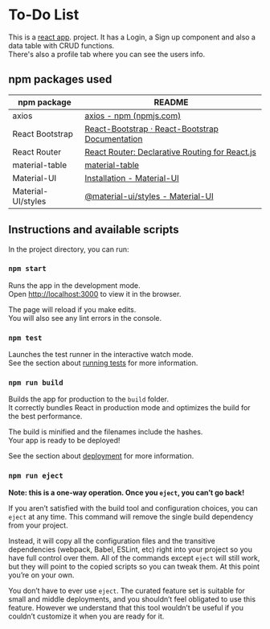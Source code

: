 # To-Do List
This is a [react app](https://github.com/facebook/create-react-app). project. 
It has a Login, a Sign up component and also a data table with CRUD functions.  
There's also a profile tab where you can see the users info. 

## npm packages used
| npm package| README |
| ------ | ------ |
| axios| [axios - npm (npmjs.com)](https://www.npmjs.com/package/axios) |
| React Bootstrap| [React-Bootstrap · React-Bootstrap Documentation](https://react-bootstrap.netlify.app/getting-started/introduction) |
| React Router | [React Router: Declarative Routing for React.js](https://reactrouter.com/web/guides/quick-start) |
| material-table| [material-table](https://material-table.com/#/docs/install) |
| Material-UI| [Installation - Material-UI](https://material-ui.com/getting-started/installation/) |
| Material-UI/styles | [@material-ui/styles - Material-UI](https://material-ui.com/styles/basics/#material-ui-styles) |

## Instructions and available scripts

In the project directory, you can run:

### `npm start`

Runs the app in the development mode.\
Open [http://localhost:3000](http://localhost:3000) to view it in the browser.

The page will reload if you make edits.\
You will also see any lint errors in the console.

### `npm test`

Launches the test runner in the interactive watch mode.\
See the section about [running tests](https://facebook.github.io/create-react-app/docs/running-tests) for more information.

### `npm run build`

Builds the app for production to the `build` folder.\
It correctly bundles React in production mode and optimizes the build for the best performance.

The build is minified and the filenames include the hashes.\
Your app is ready to be deployed!

See the section about [deployment](https://facebook.github.io/create-react-app/docs/deployment) for more information.

### `npm run eject`

**Note: this is a one-way operation. Once you `eject`, you can’t go back!**

If you aren’t satisfied with the build tool and configuration choices, you can `eject` at any time. This command will remove the single build dependency from your project.

Instead, it will copy all the configuration files and the transitive dependencies (webpack, Babel, ESLint, etc) right into your project so you have full control over them. All of the commands except `eject` will still work, but they will point to the copied scripts so you can tweak them. At this point you’re on your own.

You don’t have to ever use `eject`. The curated feature set is suitable for small and middle deployments, and you shouldn’t feel obligated to use this feature. However we understand that this tool wouldn’t be useful if you couldn’t customize it when you are ready for it.


